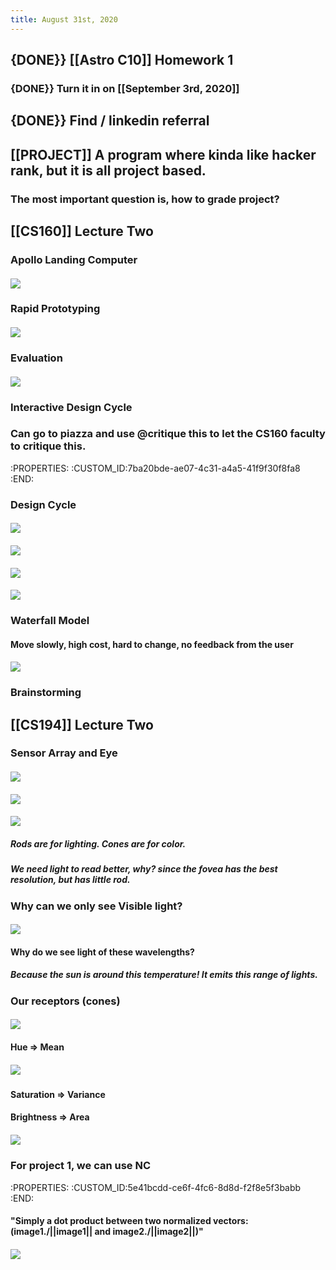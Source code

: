 ```yaml
---
title: August 31st, 2020
---
```


## {DONE}} [[Astro C10]] Homework 1
### {DONE}} Turn it in on [[September 3rd, 2020]]

## {DONE}} Find / linkedin referral

## [[PROJECT]] A program where kinda like hacker rank, but it is all project based.
### The most important question is, how to grade project?  

## [[CS160]] Lecture Two
### Apollo Landing Computer
#### ![](https://firebasestorage.googleapis.com/v0/b/firescript-577a2.appspot.com/o/imgs%2Fapp%2Fjialin-wu-roam%2FavRgaVtASP.png?alt=media&token=cadaedcb-107f-4ecc-94da-6bc27df5d622)

#### 

### Rapid Prototyping
#### ![](https://firebasestorage.googleapis.com/v0/b/firescript-577a2.appspot.com/o/imgs%2Fapp%2Fjialin-wu-roam%2FK_x0MR0A88.png?alt=media&token=ab94afa8-a11e-43ce-85cb-d2b952a23d28)

### Evaluation
#### ![](https://firebasestorage.googleapis.com/v0/b/firescript-577a2.appspot.com/o/imgs%2Fapp%2Fjialin-wu-roam%2FiUCA2RtGku.png?alt=media&token=fa5a2a08-ec68-4826-84c4-b860c4350009)

### Interactive Design Cycle

### Can go to piazza and use @critique this to let the CS160 faculty to critique this.
:PROPERTIES:
:CUSTOM_ID:7ba20bde-ae07-4c31-a4a5-41f9f30f8fa8
:END:

### Design Cycle
#### ![](https://firebasestorage.googleapis.com/v0/b/firescript-577a2.appspot.com/o/imgs%2Fapp%2Fjialin-wu-roam%2Fn8A9tTDYz4.png?alt=media&token=093368a5-3cc4-4bd1-9f65-48673df5c96e)

#### ![](https://firebasestorage.googleapis.com/v0/b/firescript-577a2.appspot.com/o/imgs%2Fapp%2Fjialin-wu-roam%2FDfr6syTB-h.png?alt=media&token=f51cf098-dd42-479e-bd68-c0a6f5a7c333)

#### ![](https://firebasestorage.googleapis.com/v0/b/firescript-577a2.appspot.com/o/imgs%2Fapp%2Fjialin-wu-roam%2FoD-5FA3x8x.png?alt=media&token=23825678-c35a-456c-9d67-cb2af94d9574)

#### ![](https://firebasestorage.googleapis.com/v0/b/firescript-577a2.appspot.com/o/imgs%2Fapp%2Fjialin-wu-roam%2FQRWvFLAdgc.png?alt=media&token=3b212d26-9c5a-41bb-b1d8-7b291539296f)

#### 

### Waterfall Model
#### Move slowly, high cost, hard to change, no feedback from the user

#### ![](https://firebasestorage.googleapis.com/v0/b/firescript-577a2.appspot.com/o/imgs%2Fapp%2Fjialin-wu-roam%2FeY55uGwvDt.png?alt=media&token=dc058901-f4f6-4f32-b3bc-3f75679ce113)

#### 

### Brainstorming

## [[CS194]] Lecture Two
### Sensor Array and Eye
#### ![](https://firebasestorage.googleapis.com/v0/b/firescript-577a2.appspot.com/o/imgs%2Fapp%2Fjialin-wu-roam%2F0_Lvq2-HlH.png?alt=media&token=26636667-7a18-47b4-808f-4beaa2e95385)

#### ![](https://firebasestorage.googleapis.com/v0/b/firescript-577a2.appspot.com/o/imgs%2Fapp%2Fjialin-wu-roam%2FaIK6kMFaOZ.png?alt=media&token=15227027-04a5-49e5-b438-b06d87d4f54f)

#### ![](https://firebasestorage.googleapis.com/v0/b/firescript-577a2.appspot.com/o/imgs%2Fapp%2Fjialin-wu-roam%2F09vhinvunL.png?alt=media&token=e1257e85-7783-4ca3-bf58-a8d34946f4ff)
##### Rods are for lighting. Cones are for color.

##### We need light to read better, why? since the fovea has the best resolution, but has little rod. 

### Why can we only see Visible light?
#### ![](https://firebasestorage.googleapis.com/v0/b/firescript-577a2.appspot.com/o/imgs%2Fapp%2Fjialin-wu-roam%2FdfmW9zAjiJ.png?alt=media&token=1e4c47ec-c49c-40ab-b96f-476c1e35ee96)

#### Why do we see light of these wavelengths?
##### Because the sun is around this temperature! It emits this range of lights.

### Our receptors (cones)
#### ![](https://firebasestorage.googleapis.com/v0/b/firescript-577a2.appspot.com/o/imgs%2Fapp%2Fjialin-wu-roam%2F5BV8DEsfEV.png?alt=media&token=0620989c-9e3c-4239-8ab6-4b29b77921f2)

#### Hue => Mean
##### ![](https://firebasestorage.googleapis.com/v0/b/firescript-577a2.appspot.com/o/imgs%2Fapp%2Fjialin-wu-roam%2FOxASlHL1n5.png?alt=media&token=ee8e43fb-fd8e-4183-813e-56795c048f53)

#### Saturation => Variance

#### Brightness => Area
##### ![](https://firebasestorage.googleapis.com/v0/b/firescript-577a2.appspot.com/o/imgs%2Fapp%2Fjialin-wu-roam%2Fmf9PMZbdjO.png?alt=media&token=748e2f25-baf2-4704-99cc-ebe6a630f56b)

### For project 1, we can use NC
:PROPERTIES:
:CUSTOM_ID:5e41bcdd-ce6f-4fc6-8d8d-f2f8e5f3babb
:END:
#### "Simply a dot product between two normalized vectors: (image1./||image1|| and image2./||image2||)"

#### ![](https://firebasestorage.googleapis.com/v0/b/firescript-577a2.appspot.com/o/imgs%2Fapp%2Fjialin-wu-roam%2FdKpQPOo6mW.png?alt=media&token=bd76f386-ca97-4d76-9bc4-8a4279e4504c)

## 

